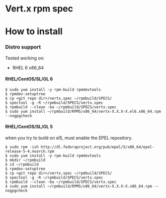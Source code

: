 Vert.x rpm spec
===============
# How to install

### Distro support

Tested working on:

* RHEL 6 x86_64

#### RHEL/CentOS/SL/OL 6

    $ sudo yum install -y rpm-build rpmdevtools
    $ rpmdev-setuptree
    $ cp <git repo dir>/vertx.spec ~/rpmbuild/SPECS/
    $ spectool -g -R ~/rpmbuild/SPECS/vertx.spec
    $ rpmbuild --clean -ba ~/rpmbuild/SPECS/vertx.spec
    $ sudo yum install ~/rpmbuild/RPMS/x86_64/vertx-X.X.X-X.el6.x86_64.rpm --nogpgcheck

#### RHEL/CentOS/SL/OL 5

when you try to build on el5, must enable the EPEL repository.

    $ sudo rpm -ivh http://dl.fedoraproject.org/pub/epel/5/x86_64/epel-release-5-4.noarch.rpm
    $ sudo yum install -y rpm-build rpmdevtools
    $ mkdir ~/rpmbuild
    $ cd ~/rpmbuild
    $ rpmdev-setuptree
    $ cp <git repo dir>/vertx.spec ~/rpmbuild/SPECS/
    $ spectool -g -R ~/rpmbuild/SPECS/vertx.spec
    $ rpmbuild --clean -ba ~/rpmbuild/SPECS/vertx.spec
    $ sudo yum install ~/rpmbuild/RPMS/x86_64/vertx-X.X.X-X.x86_64.rpm --nogpgcheck